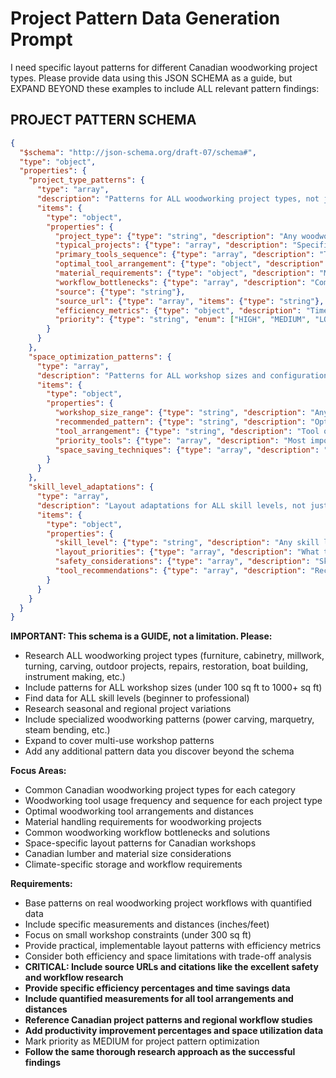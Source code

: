 # Project Pattern Data Generation Prompt

I need specific layout patterns for different Canadian woodworking project types. Please provide data using this JSON SCHEMA as a guide, but EXPAND BEYOND these examples to include ALL relevant pattern findings:

## PROJECT PATTERN SCHEMA

```json
{
  "$schema": "http://json-schema.org/draft-07/schema#",
  "type": "object",
  "properties": {
    "project_type_patterns": {
      "type": "array",
      "description": "Patterns for ALL woodworking project types, not just examples",
      "items": {
        "type": "object",
        "properties": {
          "project_type": {"type": "string", "description": "Any woodworking project type (furniture, cabinetry, millwork, turning, carving, outdoor, repairs, etc.)"},
          "typical_projects": {"type": "array", "description": "Specific projects in this category"},
          "primary_tools_sequence": {"type": "array", "description": "Tool usage sequence for this project type"},
          "optimal_tool_arrangement": {"type": "object", "description": "Best tool layout for this project type with measurements"},
          "material_requirements": {"type": "object", "description": "Material handling needs with dimensions"},
          "workflow_bottlenecks": {"type": "array", "description": "Common bottlenecks and solutions"},
          "source": {"type": "string"},
          "source_url": {"type": "array", "items": {"type": "string"}, "description": "Source URLs for verification"},
          "efficiency_metrics": {"type": "object", "description": "Time savings, productivity gains, space utilization"},
          "priority": {"type": "string", "enum": ["HIGH", "MEDIUM", "LOW"]}
        }
      }
    },
    "space_optimization_patterns": {
      "type": "array",
      "description": "Patterns for ALL workshop sizes and configurations, not just examples",
      "items": {
        "type": "object",
        "properties": {
          "workshop_size_range": {"type": "string", "description": "Any workshop size range"},
          "recommended_pattern": {"type": "string", "description": "Optimal layout pattern"},
          "tool_arrangement": {"type": "string", "description": "Tool organization strategy"},
          "priority_tools": {"type": "array", "description": "Most important tools for this size"},
          "space_saving_techniques": {"type": "array", "description": "Space optimization methods"}
        }
      }
    },
    "skill_level_adaptations": {
      "type": "array",
      "description": "Layout adaptations for ALL skill levels, not just examples",
      "items": {
        "type": "object",
        "properties": {
          "skill_level": {"type": "string", "description": "Any skill level (beginner, intermediate, advanced, professional)"},
          "layout_priorities": {"type": "array", "description": "What to prioritize for this skill level"},
          "safety_considerations": {"type": "array", "description": "Skill-specific safety needs"},
          "tool_recommendations": {"type": "array", "description": "Recommended tools for this level"}
        }
      }
    }
  }
}
```

**IMPORTANT: This schema is a GUIDE, not a limitation. Please:**
- Research ALL woodworking project types (furniture, cabinetry, millwork, turning, carving, outdoor projects, repairs, restoration, boat building, instrument making, etc.)
- Include patterns for ALL workshop sizes (under 100 sq ft to 1000+ sq ft)
- Find data for ALL skill levels (beginner to professional)
- Research seasonal and regional project variations
- Include specialized woodworking patterns (power carving, marquetry, steam bending, etc.)
- Expand to cover multi-use workshop patterns
- Add any additional pattern data you discover beyond the schema

**Focus Areas:**
- Common Canadian woodworking project types for each category
- Woodworking tool usage frequency and sequence for each project type
- Optimal woodworking tool arrangements and distances
- Material handling requirements for woodworking projects
- Common woodworking workflow bottlenecks and solutions
- Space-specific layout patterns for Canadian workshops
- Canadian lumber and material size considerations
- Climate-specific storage and workflow requirements

**Requirements:**
- Base patterns on real woodworking project workflows with quantified data
- Include specific measurements and distances (inches/feet)
- Focus on small workshop constraints (under 300 sq ft)
- Provide practical, implementable layout patterns with efficiency metrics
- Consider both efficiency and space limitations with trade-off analysis
- **CRITICAL: Include source URLs and citations like the excellent safety and workflow research**
- **Provide specific efficiency percentages and time savings data**
- **Include quantified measurements for all tool arrangements and distances**
- **Reference Canadian project patterns and regional workflow studies**
- **Add productivity improvement percentages and space utilization data**
- Mark priority as MEDIUM for project pattern optimization
- **Follow the same thorough research approach as the successful findings**